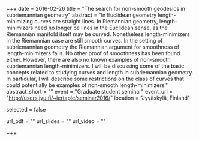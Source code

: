 +++
date = 2016-02-26
title = "The search for non-smooth geodesics in subriemannian geometry"
abstract = "In Euclidean geometry length-minimizing curves are straight lines. In Riemannian geometry, length-minimizers need no longer be lines in the Euclidean sense, as the Riemannian manifold itself may be curved. Nonetheless length-minimizers in the Riemannian case are still smooth curves. In the setting of subriemannian geometry the Riemannian argument for smoothness of length-minimizers fails. No other proof of smoothness has been found either. However, there are also no known examples of non-smooth subriemannian length-minimizers. I will be discussing some of the basic concepts related to studying curves and length in subriemannian geometry. In particular, I will describe some restrictions on the class of curves that could potentially be examples of non-smooth length-minimizers."
abstract_short = ""
event = "Graduate student seminar"
event_url = "http://users.jyu.fi/~jertaple/seminar2016/"
location = "Jyväskylä, Finland"

selected = false

url_pdf = ""
url_slides = ""
url_video = ""

+++
